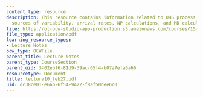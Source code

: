 ```yaml
---
content_type: resource
description: This resource contains information related to UHS process flow design,
  sources of variability, arrival rates, NP calculations, and MD calculations.
file: https://ol-ocw-studio-app-production.s3.amazonaws.com/courses/15-760a-operations-management-spring-2002/dc38ce01e66b6f549422f8af50dee6c0_lecture10_feb27.pdf
file_type: application/pdf
learning_resource_types:
- Lecture Notes
ocw_type: OCWFile
parent_title: Lecture Notes
parent_type: CourseSection
parent_uid: 3402ebf6-81d9-39ac-65f4-b07a7efa6a66
resourcetype: Document
title: lecture10_feb27.pdf
uid: dc38ce01-e66b-6f54-9422-f8af50dee6c0
---
```

